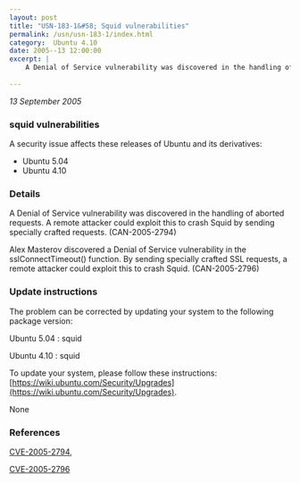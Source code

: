 ```yaml
---
layout: post
title: "USN-183-1&#58; Squid vulnerabilities"
permalink: /usn/usn-183-1/index.html
category:  Ubuntu 4.10
date: 2005--13 12:00:00
excerpt: |
    A Denial of Service vulnerability was discovered in the handling of aborted requests. A remote attacker could exploit this to crash Squid by sending specially crafted requests. (CAN-2005-2794)
    
--- 
```

 
 

*13 September 2005*

### squid vulnerabilities

A security issue affects these releases of Ubuntu and its derivatives:

* Ubuntu 5.04
* Ubuntu 4.10

### Details

A Denial of Service vulnerability was discovered in the handling of aborted requests. A remote attacker could exploit this to crash Squid by sending specially crafted requests. (CAN-2005-2794)

Alex Masterov discovered a Denial of Service vulnerability in the sslConnectTimeout() function. By sending specially crafted SSL requests, a remote attacker could exploit this to crash Squid. (CAN-2005-2796)

### Update instructions

The problem can be corrected by updating your system to the following package version:

Ubuntu 5.04
 : squid 

Ubuntu 4.10
 : squid 

To update your system, please follow these instructions: [https://wiki.ubuntu.com/Security/Upgrades](https://wiki.ubuntu.com/Security/Upgrades).

None

### References

 
 [CVE-2005-2794](http://people.ubuntu.com/~ubuntu-security/cve/CVE-2005-2794), 

 [CVE-2005-2796](http://people.ubuntu.com/~ubuntu-security/cve/CVE-2005-2796)
 

